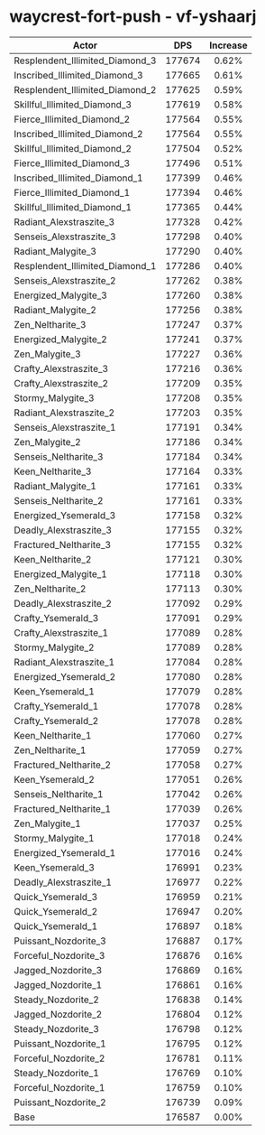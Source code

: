 # waycrest-fort-push - vf-yshaarj
| Actor | DPS | Increase |
|---|:---:|:---:|
|Resplendent_Illimited_Diamond_3|177674|0.62%|
|Inscribed_Illimited_Diamond_3|177665|0.61%|
|Resplendent_Illimited_Diamond_2|177625|0.59%|
|Skillful_Illimited_Diamond_3|177619|0.58%|
|Fierce_Illimited_Diamond_2|177564|0.55%|
|Inscribed_Illimited_Diamond_2|177564|0.55%|
|Skillful_Illimited_Diamond_2|177504|0.52%|
|Fierce_Illimited_Diamond_3|177496|0.51%|
|Inscribed_Illimited_Diamond_1|177399|0.46%|
|Fierce_Illimited_Diamond_1|177394|0.46%|
|Skillful_Illimited_Diamond_1|177365|0.44%|
|Radiant_Alexstraszite_3|177328|0.42%|
|Senseis_Alexstraszite_3|177298|0.40%|
|Radiant_Malygite_3|177290|0.40%|
|Resplendent_Illimited_Diamond_1|177286|0.40%|
|Senseis_Alexstraszite_2|177262|0.38%|
|Energized_Malygite_3|177260|0.38%|
|Radiant_Malygite_2|177256|0.38%|
|Zen_Neltharite_3|177247|0.37%|
|Energized_Malygite_2|177241|0.37%|
|Zen_Malygite_3|177227|0.36%|
|Crafty_Alexstraszite_3|177216|0.36%|
|Crafty_Alexstraszite_2|177209|0.35%|
|Stormy_Malygite_3|177208|0.35%|
|Radiant_Alexstraszite_2|177203|0.35%|
|Senseis_Alexstraszite_1|177191|0.34%|
|Zen_Malygite_2|177186|0.34%|
|Senseis_Neltharite_3|177184|0.34%|
|Keen_Neltharite_3|177164|0.33%|
|Radiant_Malygite_1|177161|0.33%|
|Senseis_Neltharite_2|177161|0.33%|
|Energized_Ysemerald_3|177158|0.32%|
|Deadly_Alexstraszite_3|177155|0.32%|
|Fractured_Neltharite_3|177155|0.32%|
|Keen_Neltharite_2|177121|0.30%|
|Energized_Malygite_1|177118|0.30%|
|Zen_Neltharite_2|177113|0.30%|
|Deadly_Alexstraszite_2|177092|0.29%|
|Crafty_Ysemerald_3|177091|0.29%|
|Crafty_Alexstraszite_1|177089|0.28%|
|Stormy_Malygite_2|177089|0.28%|
|Radiant_Alexstraszite_1|177084|0.28%|
|Energized_Ysemerald_2|177080|0.28%|
|Keen_Ysemerald_1|177079|0.28%|
|Crafty_Ysemerald_1|177078|0.28%|
|Crafty_Ysemerald_2|177078|0.28%|
|Keen_Neltharite_1|177060|0.27%|
|Zen_Neltharite_1|177059|0.27%|
|Fractured_Neltharite_2|177058|0.27%|
|Keen_Ysemerald_2|177051|0.26%|
|Senseis_Neltharite_1|177042|0.26%|
|Fractured_Neltharite_1|177039|0.26%|
|Zen_Malygite_1|177037|0.25%|
|Stormy_Malygite_1|177018|0.24%|
|Energized_Ysemerald_1|177016|0.24%|
|Keen_Ysemerald_3|176991|0.23%|
|Deadly_Alexstraszite_1|176977|0.22%|
|Quick_Ysemerald_3|176959|0.21%|
|Quick_Ysemerald_2|176947|0.20%|
|Quick_Ysemerald_1|176897|0.18%|
|Puissant_Nozdorite_3|176887|0.17%|
|Forceful_Nozdorite_3|176876|0.16%|
|Jagged_Nozdorite_3|176869|0.16%|
|Jagged_Nozdorite_1|176861|0.16%|
|Steady_Nozdorite_2|176838|0.14%|
|Jagged_Nozdorite_2|176804|0.12%|
|Steady_Nozdorite_3|176798|0.12%|
|Puissant_Nozdorite_1|176795|0.12%|
|Forceful_Nozdorite_2|176781|0.11%|
|Steady_Nozdorite_1|176769|0.10%|
|Forceful_Nozdorite_1|176759|0.10%|
|Puissant_Nozdorite_2|176739|0.09%|
|Base|176587|0.00%|
